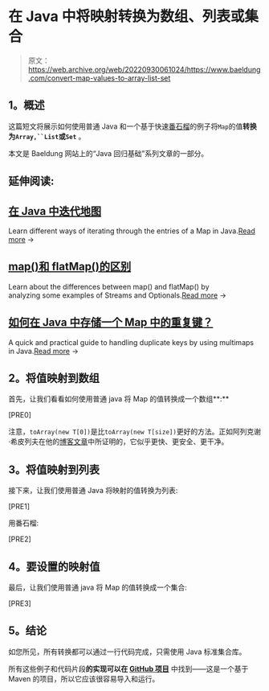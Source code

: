 # 在 Java 中将映射转换为数组、列表或集合

> 原文：<https://web.archive.org/web/20220930061024/https://www.baeldung.com/convert-map-values-to-array-list-set>

## **1。概述**

这篇短文将展示如何使用普通 Java 和一个基于快速[番石榴](https://web.archive.org/web/20221126213349/https://code.google.com/p/guava-libraries/ "The Google Guava Library")的例子将`Map`的值**转换为`Array,``List`或`Set`** 。

本文是 Baeldung 网站上的“Java 回归基础”系列文章的一部分。

## 延伸阅读:

## [在 Java 中迭代地图](/web/20221126213349/https://www.baeldung.com/java-iterate-map)

Learn different ways of iterating through the entries of a Map in Java.[Read more](/web/20221126213349/https://www.baeldung.com/java-iterate-map) →

## [map()和 flatMap()的区别](/web/20221126213349/https://www.baeldung.com/java-difference-map-and-flatmap)

Learn about the differences between map() and flatMap() by analyzing some examples of Streams and Optionals.[Read more](/web/20221126213349/https://www.baeldung.com/java-difference-map-and-flatmap) →

## [如何在 Java 中存储一个 Map 中的重复键？](/web/20221126213349/https://www.baeldung.com/java-map-duplicate-keys)

A quick and practical guide to handling duplicate keys by using multimaps in Java.[Read more](/web/20221126213349/https://www.baeldung.com/java-map-duplicate-keys) →

## **2。将值映射到数组**

首先，让我们看看如何使用普通 java 将 Map 的值转换成一个数组**:**

[PRE0]

注意，`toArray(new T[0])`是比`toArray(new T[size])`更好的方法。正如阿列克谢·希皮列夫在他的[博客文章](https://web.archive.org/web/20221126213349/https://shipilev.net/blog/2016/arrays-wisdom-ancients/#_conclusion)中所证明的，它似乎更快、更安全、更干净。

## **3。将值映射到列表**

接下来，让我们使用普通 Java 将映射的值转换为列表:

[PRE1]

用番石榴:

[PRE2]

## **4。要设置的映射值**

最后，让我们使用普通 java 将 Map 的值转换成一个集合:

[PRE3]

## **5。结论**

如您所见，所有转换都可以通过一行代码完成，只需使用 Java 标准集合库。

所有这些例子和代码片段**的实现可以在 [GitHub 项目](https://web.archive.org/web/20221126213349/https://github.com/eugenp/tutorials/tree/master/core-java-modules/core-java-collections-conversions "Conversion examples over on github")** 中找到——这是一个基于 Maven 的项目，所以它应该很容易导入和运行。